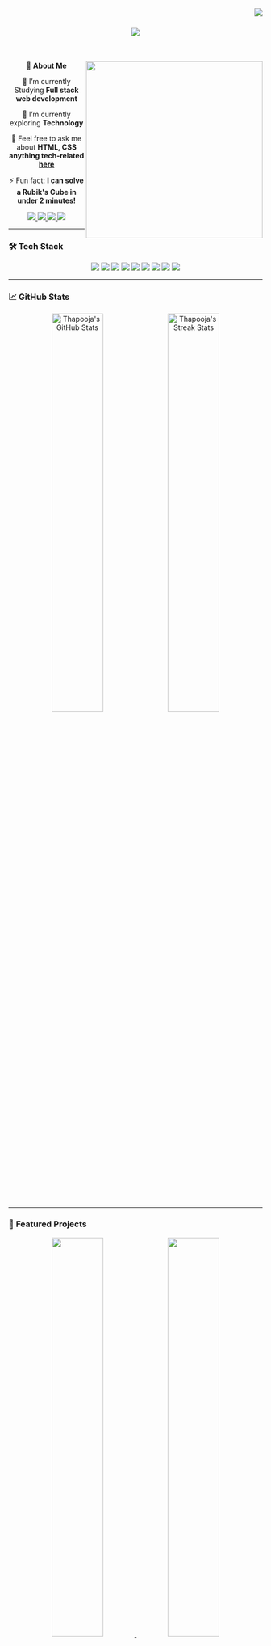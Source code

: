 <img align="right" src="https://visitor-badge.laobi.icu/badge?page_id=Thapooja.Thapooja" />

<h1 align="center">
    <img src="https://readme-typing-svg.herokuapp.com/?font=Righteous&size=35&center=true&vCenter=true&width=500&height=70&duration=4000&lines=Namaste!+👋;+I'm+Thapooja+✨;Welcome+to+my+world+of+code+and+creativity!;" />
</h1>

<br/>

<div align="center">
   
 🌟 **About Me**
    <img src="https://raw.githubusercontent.com/Thapooja/Thapooja/main/Assets/coding_girl.png" min-width="300px" max-width="300px" width="350px" align="right"> 
    
 🔭 I’m currently Studying **Full stack web development**
 
 🌱 I’m currently exploring **Technology**

💬 Feel free to ask me about **HTML, CSS anything tech-related [here](https://github.com/Thapooja/Thapooja/issues)**

⚡ Fun fact: **I can solve a Rubik's Cube in under 2 minutes!**

 </div>
 
<div align="center"> 
  <a href="mailto:thapooja.dev@gmail.com">
    <img src="https://img.shields.io/badge/Gmail-333333?style=for-the-badge&logo=gmail&logoColor=red" />
  </a>
  <a href="https://linkedin.com/in/thapooja" target="_blank">
    <img src="https://img.shields.io/badge/LinkedIn-0077B5?style=for-the-badge&logo=linkedin&logoColor=white" target="_blank" />
  </a>
  <a href="https://thapooja.github.io" target="_blank">
     <img src="https://img.shields.io/badge/Portfolio-FF5722?style=for-the-badge&logo=todoist&logoColor=white" target="_blank" />
  </a>
  <a href="https://twitter.com/thapooja_dev" target="_blank">
     <img src="https://img.shields.io/badge/Twitter-1DA1F2?style=for-the-badge&logo=twitter&logoColor=white" target="_blank" />
  </a>
</div>

---

### 🛠️ **Tech Stack**

<div align="center">
    <img src="https://img.shields.io/badge/JavaScript-F7DF1E?style=for-the-badge&logo=javascript&logoColor=black" />
    <img src="https://img.shields.io/badge/React-20232A?style=for-the-badge&logo=react&logoColor=61DAFB" />
    <img src="https://img.shields.io/badge/Node.js-339933?style=for-the-badge&logo=nodedotjs&logoColor=white" />
    <img src="https://img.shields.io/badge/Python-3776AB?style=for-the-badge&logo=python&logoColor=white" />
    <img src="https://img.shields.io/badge/HTML5-E34F26?style=for-the-badge&logo=html5&logoColor=white" />
    <img src="https://img.shields.io/badge/CSS3-1572B6?style=for-the-badge&logo=css3&logoColor=white" />
    <img src="https://img.shields.io/badge/Firebase-FFCA28?style=for-the-badge&logo=firebase&logoColor=black" />
    <img src="https://img.shields.io/badge/Docker-2496ED?style=for-the-badge&logo=docker&logoColor=white" />
    <img src="https://img.shields.io/badge/AWS-232F3E?style=for-the-badge&logo=amazonaws&logoColor=white" />
</div>

---

### 📈 **GitHub Stats**

<div align="center">
    <img src="https://github-readme-stats.vercel.app/api?username=Thapooja&show_icons=true&theme=radical" alt="Thapooja's GitHub Stats" width="45%"/>
    <img src="https://github-readme-streak-stats.herokuapp.com/?user=Thapooja&theme=radical" alt="Thapooja's Streak Stats" width="45%"/>
</div>

---

### 🎨 **Featured Projects**

<div align="center">
    <a href="https://github.com/Thapooja/Project1">
        <img src="https://github-readme-stats.vercel.app/api/pin/?username=Thapooja&repo=Project1&theme=radical" width="45%"/>
    </a>
    <a href="https://github.com/Thapooja/Project2">
        <img src="https://github-readme-stats.vercel.app/api/pin/?username=Thapooja&repo=Project2&theme=radical" width="45%"/>
    </a>
</div>

---

### 🌟 **Let's Connect!**

<div align="center">
    <p>I'm always open to collaborating on exciting projects or discussing tech. Reach out to me!</p>
    <a href="https://github.com/Thapooja">
        <img src="https://img.shields.io/badge/GitHub-100000?style=for-the-badge&logo=github&logoColor=white" />
    </a>
    <a href="https://instagram.com/thapooja_dev">
        <img src="https://img.shields.io/badge/Instagram-E4405F?style=for-the-badge&logo=instagram&logoColor=white" />
    </a>
    <a href="https://medium.com/@thapooja">
        <img src="https://img.shields.io/badge/Medium-12100E?style=for-the-badge&logo=medium&logoColor=white" />
    </a>
</div>

---

<p align="center">
    <img src="https://komarev.com/ghpvc/?username=Thapooja&color=blueviolet&style=flat" alt="Profile Views" />
</p>
